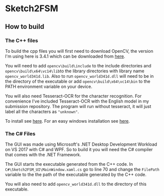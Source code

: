 # Sketch2FSM

## How to build
### The C++ files
To build the cpp files you will first need to download OpenCV, the version I'm using here is 3.4.1 which can be downloaded from [here](https://opencv.org/releases.html).

You will need to add `opencv\build\include` to the include directories and `opencv\build\x64\vc14\lib`to the library directories with library name `opencv_world341d.lib`. Also to run `opencv_world341d.dll` will need to be in the directory of the executable or add `opencv\build\x64\vc14\bin` to the PATH environment variable on your device.

You will also need Tesseract-OCR for the character recognition. For convenience I've included Tesseract-OCR with the English model in my submission repository. The program will run without tesseract, it will just label all the characters as `"unknown"`.

To install see [here](https://github.com/UB-Mannheim/tesseract). For an easy windows installation see [here](https://github.com/UB-Mannheim/tesseract/wiki).

### The C# Files
The GUI was made using Microsoft's .NET Desktop Development Workload on VS 2017 with C# and WPF. So to build it you will need the C# compiler that comes with the .NET Framework.

The GUI starts the executable generated from the C++ code. In `C#\Sketch2FSM_UI\MainWindow.xaml.cs` go to line 70 and change the `FilePath` variable to the the path of the executable generated by the C++ code.

You will also need to add `opencv_world341d.dll` to the directory of this executable.

